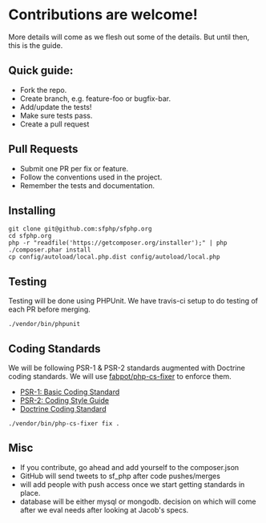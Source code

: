 # Contributions are welcome!
More details will come as we flesh out some of the details. But until then, this is the guide.

## Quick guide:

 * Fork the repo.
 * Create branch, e.g. feature-foo or bugfix-bar.
 * Add/update the tests!
 * Make sure tests pass.
 * Create a pull request

## Pull Requests

 * Submit one PR per fix or feature.
 * Follow the conventions used in the project.
 * Remember the tests and documentation.


## Installing

```
git clone git@github.com:sfphp/sfphp.org
cd sfphp.org
php -r "readfile('https://getcomposer.org/installer');" | php
./composer.phar install
cp config/autoload/local.php.dist config/autoload/local.php
```

## Testing

Testing will be done using PHPUnit. We have travis-ci setup to do testing of each PR before merging.

```
./vendor/bin/phpunit
```

## Coding Standards
We will be following PSR-1 & PSR-2 standards augmented with Doctrine coding standards. We will use [fabpot/php-cs-fixer](https://github.com/FriendsOfPHP/PHP-CS-Fixer) to enforce them.

 * [PSR-1: Basic Coding Standard](https://github.com/php-fig/fig-standards/blob/master/accepted/PSR-1-basic-coding-standard.md)
 * [PSR-2: Coding Style Guide](https://github.com/php-fig/fig-standards/blob/master/accepted/PSR-2-coding-style-guide.md)
 * [Doctrine Coding Standard](https://github.com/deeky666/doctrine-coding-standard/blob/master/Docs/README.md)

```
./vendor/bin/php-cs-fixer fix .
```

## Misc
 * If you contribute, go ahead and add yourself to the composer.json
 * GitHub will send tweets to sf_php after code pushes/merges
 * will add people with push access once we start getting standards in place.
 * database will be either mysql or mongodb. decision on which will come after we eval needs after looking at Jacob's specs.
